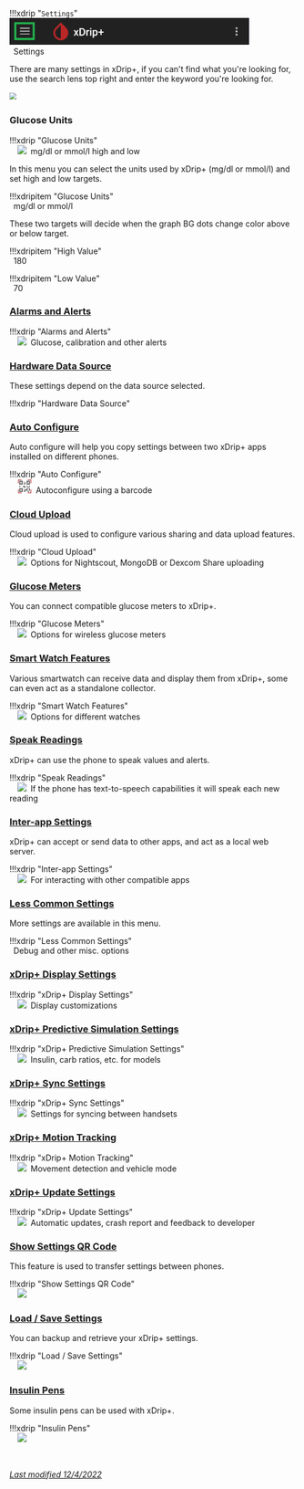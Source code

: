!!!xdrip "`Settings`"  
    <img src="../../images/hamburger_menu.png" style="zoom:75%;" />  
    &ensp;Settings

There are many settings in xDrip+, if you can't find what you're looking for, use the search lens top right and enter the keyword you're looking for.

<img src="../images/M-S-Search.png" style="zoom:75%;" />

</br>

### Glucose Units

!!!xdrip "Glucose Units"  
    &emsp;<img src="https://raw.githubusercontent.com/NightscoutFoundation/xDrip/master/app/src/main/res/drawable-xhdpi/ic_ruler_grey600_48dp.png" style="width:5%;" />&ensp;mg/dl or mmol/l high and low

In this menu you can select the units used by xDrip+ (mg/dl or mmol/l) and set high and low targets.  

!!!xdripitem "Glucose Units"  
    &ensp;mg/dl or mmol/l

These two targets will decide when the graph BG dots change color above or below target.

!!!xdripitem "High Value"  
    &ensp;180

!!!xdripitem "Low Value"  
    &ensp;70

### [Alarms and Alerts](../alarms)

!!!xdrip "Alarms and Alerts"  
    &emsp;<img src="https://raw.githubusercontent.com/NightscoutFoundation/xDrip/master/app/src/main/res/drawable-xhdpi/ic_add_alert_grey600_48dp.png" style="width:5%;" />&ensp;Glucose, calibration and other alerts

### [Hardware Data Source](../../install/datasource)

These settings depend on the data source selected.

!!!xdrip "Hardware Data Source"

### [Auto Configure](../copysettings/#auto-configure)

Auto configure will help you copy settings between two xDrip+ apps installed on different phones.

!!!xdrip "Auto Configure"  
    &emsp;<img src="https://raw.githubusercontent.com/NightscoutFoundation/xDrip/master/app/src/main/res/drawable-xhdpi/ic_qrscan.png" style="width:5%;" />&ensp;Autoconfigure using a barcode

### [Cloud Upload](../cloud)

Cloud upload is used to configure various sharing and data upload features.

!!!xdrip "Cloud Upload"  
    &emsp;<img src="https://raw.githubusercontent.com/NightscoutFoundation/xDrip/master/app/src/main/res/drawable-xhdpi/ic_cloud_upload_grey600_48dp.png" style="width:5%;" />&ensp;Options for Nightscout, MongoDB or Dexcom Share uploading

### [Glucose Meters](../glucometer)

You can connect compatible glucose meters to xDrip+.

!!!xdrip "Glucose Meters"  
    &emsp;<img src="https://raw.githubusercontent.com/NightscoutFoundation/xDrip/master/app/src/main/res/drawable-xhdpi/ic_touch_app_grey600_48dp.png" style="width:5%;" />&ensp;Options for wireless glucose meters

### [Smart Watch Features](../../smartwatch/smartwatch)

Various smartwatch can receive data and display them from xDrip+, some can even act as a standalone collector.

!!!xdrip "Smart Watch Features"  
    &emsp;<img src="https://raw.githubusercontent.com/NightscoutFoundation/xDrip/master/app/src/main/res/drawable-xhdpi/ic_watch_grey600_48dp.png" style="width:5%;" />&ensp;Options for different watches

### [Speak Readings](../speak)

xDrip+ can use the phone to speak values and alerts.

!!!xdrip "Speak Readings"  
    &emsp;<img src="https://raw.githubusercontent.com/NightscoutFoundation/xDrip/master/app/src/main/res/drawable-xhdpi/ic_speak_reading_grey600_48dp.png" style="width:5%;" />&ensp;If the phone has text-to-speech capabilities it will speak each new reading

### [Inter-app Settings](../interapp)

xDrip+ can accept or send data to other apps, and act as a local web server.

!!!xdrip "Inter-app Settings"  
    &emsp;<img src="https://raw.githubusercontent.com/NightscoutFoundation/xDrip/master/app/src/main/res/drawable-xhdpi/ic_open_in_app_grey600_48dp.png" style="width:5%;" />&ensp;For interacting with other compatible apps

### [Less Common Settings](../lesscommon)

More settings are available in this menu.

!!!xdrip "Less Common Settings"  
    &ensp;Debug and other misc. options

### [xDrip+ Display Settings](../display)

!!!xdrip "xDrip+ Display Settings"  
    &emsp;<img src="https://raw.githubusercontent.com/NightscoutFoundation/xDrip/master/app/src/main/res/drawable-xhdpi/ic_chart_areaspline_grey600_48dp.png" style="width:5%;" />&ensp;Display customizations

### [xDrip+ Predictive Simulation Settings](../predictions)

!!!xdrip "xDrip+ Predictive Simulation Settings"  
    &emsp;<img src="../images/CrystalBall.png" style="width:8%;" />&ensp;Insulin, carb ratios, etc. for models

### [xDrip+ Sync Settings](../sync)

!!!xdrip "xDrip+ Sync Settings"  
    &emsp;<img src="https://raw.githubusercontent.com/NightscoutFoundation/xDrip/master/app/src/main/res/drawable-xhdpi/ic_google_circles_communities_grey600_48dp.png" style="width:5%;" />&ensp;Settings for syncing between handsets

### [xDrip+ Motion Tracking](../motion)

!!!xdrip "xDrip+ Motion Tracking"  
    &emsp;<img src="https://raw.githubusercontent.com/NightscoutFoundation/xDrip/master/app/src/main/res/drawable-xhdpi/ic_car_connected_grey600_48dp.png" style="width:5%;" />&ensp;Movement detection and vehicle mode

### [xDrip+ Update Settings](../update)

!!!xdrip "xDrip+ Update Settings"  
    &emsp;<img src="https://raw.githubusercontent.com/NightscoutFoundation/xDrip/master/app/src/main/res/drawable-xhdpi/ic_briefcase_download_grey600_48dp.png" style="width:5%;" />&ensp;Automatic updates, crash report and feedback to developer

### [Show Settings QR Code](../copysettings/#show-settings-qr-code)

This feature is used to transfer settings between phones.

!!!xdrip "Show Settings QR Code"  
    &emsp;<img src="https://raw.githubusercontent.com/NightscoutFoundation/xDrip/master/app/src/main/res/drawable-xhdpi/ic_qrcode_grey600_48dp.png" style="width:5%;" />

### [Load / Save Settings](../loadsavesettings)

You can backup and retrieve your xDrip+ settings.

!!!xdrip "Load / Save Settings"  
    &emsp;<img src="https://raw.githubusercontent.com/NightscoutFoundation/xDrip/master/app/src/main/res/drawable-xhdpi/ic_content_save_grey600_48dp.png" style="width:5%;" />

### [Insulin Pens](../pens)

Some insulin pens can be used with xDrip+.

!!!xdrip "Insulin Pens"  
    &emsp;<img src="https://raw.githubusercontent.com/NightscoutFoundation/xDrip/master/app/src/main/res/drawable-xhdpi/ic_mode_edit_grey_600_48dp.png" style="width:5%;" />

</br>

[*Last modified 12/4/2022*](https://github.com/NightscoutFoundation/xDrip/releases/tag/2022.04.11)
